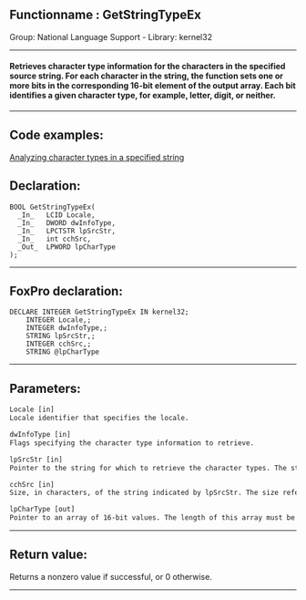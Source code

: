 <link rel="stylesheet" type="text/css" href="../../css/win32api.css">  
<link rel="stylesheet" href="https://cdnjs.cloudflare.com/ajax/libs/font-awesome/4.7.0/css/font-awesome.min.css">

## Functionname : GetStringTypeEx
Group: National Language Support - Library: kernel32    
***  


#### Retrieves character type information for the characters in the specified source string. For each character in the string, the function sets one or more bits in the corresponding 16-bit element of the output array. Each bit identifies a given character type, for example, letter, digit, or neither.
***  


## Code examples:
[Analyzing character types in a specified string](../../samples/sample_600.md)  

## Declaration:
```foxpro  
BOOL GetStringTypeEx(
  _In_   LCID Locale,
  _In_   DWORD dwInfoType,
  _In_   LPCTSTR lpSrcStr,
  _In_   int cchSrc,
  _Out_  LPWORD lpCharType
);  
```  
***  


## FoxPro declaration:
```foxpro  
DECLARE INTEGER GetStringTypeEx IN kernel32;
	INTEGER Locale,;
	INTEGER dwInfoType,;
	STRING lpSrcStr,;
	INTEGER cchSrc,;
	STRING @lpCharType  
```  
***  


## Parameters:
```txt  
Locale [in]
Locale identifier that specifies the locale.

dwInfoType [in]
Flags specifying the character type information to retrieve.

lpSrcStr [in]
Pointer to the string for which to retrieve the character types. The string is assumed to be null-terminated if cchSrc is set to any negative value.

cchSrc [in]
Size, in characters, of the string indicated by lpSrcStr. The size refers to bytes for the ANSI version of the function or wide characters for the Unicode version.

lpCharType [out]
Pointer to an array of 16-bit values. The length of this array must be large enough to receive one 16-bit value for each character in the source string.  
```  
***  


## Return value:
Returns a nonzero value if successful, or 0 otherwise.   
***  

